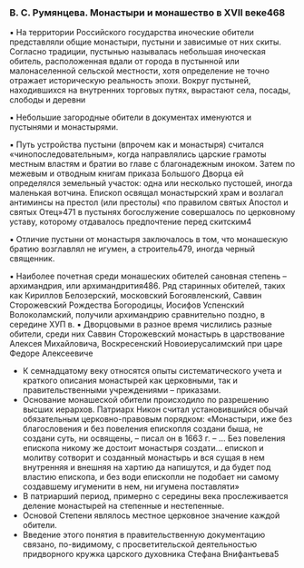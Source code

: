 ### B. C. Румянцева. Монастыри и монашество в XVII веке468

▪ На территории Российского государства иноческие обители представляли общие монастыри, пустыни и зависимые от них скиты. Согласно традиции, пустынью называлась небольшая иноческая обитель, расположенная вдали от города в пустынной или малонаселенной сельской местности, хотя определение не точно отражает историческую реальность эпохи. Вокруг пустыней, находившихся на внутренних торговых путях, вырастают села, посады, слободы и деревни

▪ Небольшие загородные обители в документах именуются и пустынями и монастырями.

▪ Путь устройства пустыни (впрочем как и монастыря) считался «чинопоследовательным», когда направлялись царские грамоты местным властям и братии во главе с благонадежным иноком. Затем по межевым и отводным книгам приказа Большого Дворца ей определялся земельный участок: одна или несколько пустошей, иногда маленькая вотчина. Епископ освящал монастырский храм и возлагал антиминсы на престол (или престолы) «по правилом святых Апостол и святых Отец»471 в пустынях богослужение совершалось по церковному уставу, которому отдавалось предпочтение перед скитским4

▪ Отличие пустыни от монастыря заключалось в том, что монашескую братию возглавлял не игумен, а строитель479, иногда черный священник.


▪ Наиболее почетная среди монашеских обителей сановная степень – архимандрия, или архимандрития486. Ряд старинных обителей, таких как Кириллов Белозерский, московский Богоявленский, Саввин Сторожевский Рождества Богородицы, Иосифов Успенский Волоколамский, получили архимандрию сравнительно поздно, в середине ХУП в.
▪ Дворцовыми в разное время числились разные обители, среди них Саввин Сторожевский монастырь в царствование Алексея Михайловича, Воскресенский Новоиерусалимский при царе Федоре Алексеевиче


- К семнадцатому веку относятся опыты систематического учета и краткого описания монастырей как церковными, так и правительственными учреждениями – приказами.  
- Основание монашеской обители происходило по разрешению высших иерархов. Патриарх Никон считал установившийся обычай обязательным церковно-правовым порядком: «Монастыри, иже без благословения и без повеления епископля создани быша, не создани суть, ни освящены, – писал он в 1663 г. – … Без повеления епископа никому же достоит монастыря создати… епископ и молитву сотворит и созданный монастырь и вся сущая в нем внутренняя и внешняя на хартию да напишутся, и да будет под властию епископа, и без води епископли не подобает ни самому создавшему игуменити в нем, ни игумена поставляти»
- В патриарший период, примерно с середины века прослеживается деление монастырей на степенные и нестепенные. 
- Основой Степени являлось местное церковное значение каждой обители. 
- Введение этого понятия в правительственную документацию связано, по-видимому, с просветительской деятельностью придворного кружка царского духовника Стефана Внифантьева5

